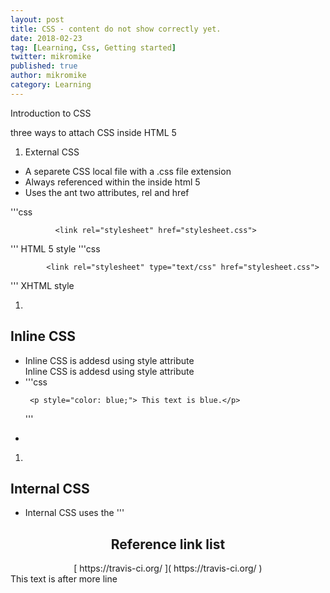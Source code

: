 ```yaml
---
layout: post
title: CSS - content do not show correctly yet.
date: 2018-02-23
tag: [Learning, Css, Getting started]
twitter: mikromike
published: true
author: mikromike
category: Learning
---
```

Introduction to CSS <br>

three ways to attach CSS inside HTML 5

1. External CSS
  - A separete CSS local file with a .css file extension  
  - Always referenced within the <head> inside html 5   
  - Uses the <link> ant two attributes, rel and href   

'''css

              <link rel="stylesheet" href="stylesheet.css">

'''
         HTML 5 style
'''css

            <link rel="stylesheet" type="text/css" href="stylesheet.css">

'''
          XHTML style  
</ul>

1.
## Inline CSS
<ul>  
      <li>
          Inline CSS is addesd using style attribute
      </li>
          Inline CSS is addesd using style attribute
        <li>
'''css

     <p style="color: blue;"> This text is blue.</p>

'''
        </li>
        <li>
        </li>

</ul>

1.
## Internal CSS
<ul>
      <li>  
        Internal CSS uses the <style> tag, included in the <head> element.
      </li>
      <li>
        <p> Internal CSS will overwrites external CSS, only if it's added after
        the external stylesheet. </p>
      </li>
'''html
       <head>
        <link rel="stylesheet" href="external.css">
          <style>
            p {
              color: blue;
              )
          </style>
      </head>
'''
</ul>


<center> <h2> Reference link list </h2>
[ https://travis-ci.org/ ]( https://travis-ci.org/ )

<!--<ul>
<li>  [ https://travis-ci.org/ ]( https://travis-ci.org/ ) </li>

 <li> [  ](  ) </li>
<li> [  ](  ) </li>
<li> [  ](  ) </li>
<li> [  ](  ) </li>
<li> [  ](  ) </li>
<li> [  ](  ) </li>
<li> [  ](  ) </li>
<li> [  ](  ) </li>
<li> [  ](  ) </li>
<li> [  ](  ) </li>
</ul>-->
</center>
<!--more-->
This text is after more line
